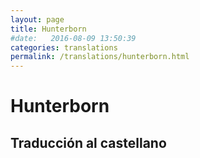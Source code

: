 ```yaml
---
layout: page
title: Hunterborn
#date:   2016-08-09 13:50:39
categories: translations
permalink: /translations/hunterborn.html
---
```



# Hunterborn

## Traducción al castellano
